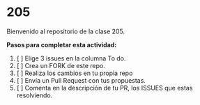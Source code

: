 # 205
Bienvenido al repositorio de la clase 205.

**Pasos para completar esta actividad:**

1. [ ] Elige 3 issues en la columna To do.
2. [ ] Crea un FORK de este repo.
3. [ ] Realiza los cambios en tu propia repo
4. [ ] Envía un Pull Request con tus propuestas.
5. [ ] Comenta en la descripción de tu PR, los ISSUES que estas resolviendo. 
